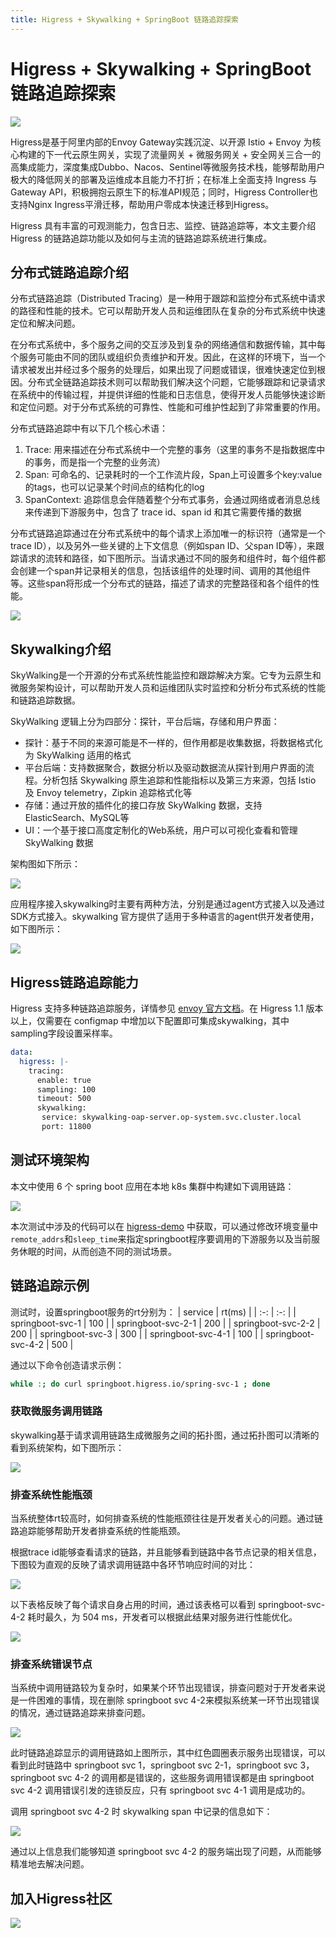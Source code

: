 ```yaml
---
title: Higress + Skywalking + SpringBoot 链路追踪探索
---
```

# Higress + Skywalking + SpringBoot 链路追踪探索
![](https://gw.alicdn.com/imgextra/i3/O1CN01WHnllZ1yP74eQYWHs_!!6000000006570-2-tps-2483-2024.png)

Higress是基于阿里内部的Envoy Gateway实践沉淀、以开源 Istio + Envoy 为核心构建的下一代云原生网关，实现了流量网关 + 微服务网关 + 安全网关三合一的高集成能力，深度集成Dubbo、Nacos、Sentinel等微服务技术栈，能够帮助用户极大的降低网关的部署及运维成本且能力不打折；在标准上全面支持 Ingress 与 Gateway API，积极拥抱云原生下的标准API规范；同时，Higress Controller也支持Nginx Ingress平滑迁移，帮助用户零成本快速迁移到Higress。

Higress 具有丰富的可观测能力，包含日志、监控、链路追踪等，本文主要介绍 Higress 的链路追踪功能以及如何与主流的链路追踪系统进行集成。

## 分布式链路追踪介绍
分布式链路追踪（Distributed Tracing）是一种用于跟踪和监控分布式系统中请求的路径和性能的技术。它可以帮助开发人员和运维团队在复杂的分布式系统中快速定位和解决问题。

在分布式系统中，多个服务之间的交互涉及到复杂的网络通信和数据传输，其中每个服务可能由不同的团队或组织负责维护和开发。因此，在这样的环境下，当一个请求被发出并经过多个服务的处理后，如果出现了问题或错误，很难快速定位到根因。分布式全链路追踪技术则可以帮助我们解决这个问题，它能够跟踪和记录请求在系统中的传输过程，并提供详细的性能和日志信息，使得开发人员能够快速诊断和定位问题。对于分布式系统的可靠性、性能和可维护性起到了非常重要的作用。

分布式链路追踪中有以下几个核心术语：
1. Trace: 用来描述在分布式系统中一个完整的事务（这里的事务不是指数据库中的事务，而是指一个完整的业务流）
2. Span: 可命名的、记录耗时的一个工作流片段，Span上可设置多个key:value的tags，也可以记录某个时间点的结构化的log
3. SpanContext: 追踪信息会伴随着整个分布式事务，会通过网络或者消息总线来传递到下游服务中，包含了 trace id、span id 和其它需要传播的数据

分布式链路追踪通过在分布式系统中的每个请求上添加唯一的标识符（通常是一个trace ID），以及另外一些关键的上下文信息（例如span ID、父span ID等），来跟踪请求的流转和路径，如下图所示。当请求通过不同的服务和组件时，每个组件都会创建一个span并记录相关的信息，包括该组件的处理时间、调用的其他组件等。这些span将形成一个分布式的链路，描述了请求的完整路径和各个组件的性能。

![](https://gw.alicdn.com/imgextra/i4/O1CN01Ibdbyn1dCBxwoOPZP_!!6000000003699-2-tps-910-240.png)

## Skywalking介绍
SkyWalking是一个开源的分布式系统性能监控和跟踪解决方案。它专为云原生和微服务架构设计，可以帮助开发人员和运维团队实时监控和分析分布式系统的性能和链路追踪数据。

SkyWalking 逻辑上分为四部分：探针，平台后端，存储和用户界面：
- 探针：基于不同的来源可能是不一样的，但作用都是收集数据，将数据格式化为 SkyWalking 适用的格式
- 平台后端：支持数据聚合，数据分析以及驱动数据流从探针到用户界面的流程。分析包括 Skywalking 原生追踪和性能指标以及第三方来源，包括 Istio 及 Envoy telemetry，Zipkin 追踪格式化等
- 存储：通过开放的插件化的接口存放 SkyWalking 数据，支持 ElasticSearch、MySQL等
- UI：一个基于接口高度定制化的Web系统，用户可以可视化查看和管理 SkyWalking 数据

架构图如下所示：

![](https://gw.alicdn.com/imgextra/i2/O1CN01RuF17i29VUMOLlkdi_!!6000000008073-2-tps-2160-721.png)

应用程序接入skywalking时主要有两种方法，分别是通过agent方式接入以及通过SDK方式接入。skywalking 官方提供了适用于多种语言的agent供开发者使用，如下图所示：

![](https://gw.alicdn.com/imgextra/i2/O1CN01MJVq8J1hyWDtqlHI5_!!6000000004346-0-tps-1500-875.jpg)

## Higress链路追踪能力
Higress 支持多种链路追踪服务，详情参见 [envoy 官方文档](https://www.envoyproxy.io/docs/envoy/latest/intro/arch_overview/observability/tracing#overview)。在 Higress 1.1 版本以上，仅需要在 configmap 中增加以下配置即可集成skywalking，其中sampling字段设置采样率。

```yaml
data:
  higress: |-
    tracing:
      enable: true
      sampling: 100
      timeout: 500
      skywalking:
       service: skywalking-oap-server.op-system.svc.cluster.local
       port: 11800
```

## 测试环境架构
本文中使用 6 个 spring boot 应用在本地 k8s 集群中构建如下调用链路：

![](https://gw.alicdn.com/imgextra/i1/O1CN01QciF4Z24NdUSNA4Pg_!!6000000007379-0-tps-2032-743.jpg)

本次测试中涉及的代码可以在 [higress-demo](https://github.com/higress-group/higress-demo/tree/main/observability/skywalking) 中获取，可以通过修改环境变量中`remote_addrs`和`sleep_time`来指定springboot程序要调用的下游服务以及当前服务休眠的时间，从而创造不同的测试场景。

## 链路追踪示例
测试时，设置springboot服务的rt分别为：
| service |	rt(ms) |
| :-: | :-: |
| springboot-svc-1 | 100 |
| springboot-svc-2-1 | 200 |
| springboot-svc-2-2 | 200 |
| springboot-svc-3 | 300 |
| springboot-svc-4-1 | 100 |
| springboot-svc-4-2 | 500 |

通过以下命令创造请求示例：

```bash
while :; do curl springboot.higress.io/spring-svc-1 ; done
```

### 获取微服务调用链路
skywalking基于请求调用链路生成微服务之间的拓扑图，通过拓扑图可以清晰的看到系统架构，如下图所示：

![](https://gw.alicdn.com/imgextra/i4/O1CN01ao3Ul11c3CZy88XvE_!!6000000003544-0-tps-1330-1166.jpg)

### 排查系统性能瓶颈
当系统整体rt较高时，如何排查系统的性能瓶颈往往是开发者关心的问题。通过链路追踪能够帮助开发者排查系统的性能瓶颈。

根据trace id能够查看请求的链路，并且能够看到链路中各节点记录的相关信息，下图较为直观的反映了请求调用链路中各环节响应时间的对比：

![](https://gw.alicdn.com/imgextra/i2/O1CN01l3XQmj22Wg4x9XA8i_!!6000000007128-0-tps-1500-981.jpg)

以下表格反映了每个请求自身占用的时间，通过该表格可以看到 springboot-svc-4-2 耗时最久，为 504 ms，开发者可以根据此结果对服务进行性能优化。

![](https://gw.alicdn.com/imgextra/i2/O1CN01yYJb9Q1nQ47hZvFb1_!!6000000005083-0-tps-1500-720.jpg)

### 排查系统错误节点
当系统中调用链路较为复杂时，如果某个环节出现错误，排查问题对于开发者来说是一件困难的事情，现在删除 springboot svc 4-2来模拟系统某一环节出现错误的情况，通过链路追踪来排查问题。

![](https://gw.alicdn.com/imgextra/i4/O1CN01xkresx1M3AhMbI9KN_!!6000000001378-0-tps-1500-794.jpg)

此时链路追踪显示的调用链路如上图所示，其中红色圆圈表示服务出现错误，可以看到此时链路中 springboot svc 1，springboot svc 2-1，springboot svc 3，springboot svc 4-2 的调用都是错误的，这些服务调用错误都是由 springboot svc 4-2 调用错误引发的连锁反应，只有 springboot svc 4-1 调用是成功的。

调用 springboot svc 4-2 时 skywalking span 中记录的信息如下：

![](https://gw.alicdn.com/imgextra/i4/O1CN01irM65421nnGPRsBwV_!!6000000007030-0-tps-1500-713.jpg)

通过以上信息我们能够知道 springboot svc 4-2 的服务端出现了问题，从而能够精准地去解决问题。

## 加入Higress社区
![](https://gw.alicdn.com/imgextra/i4/O1CN01z65KzP1VZzcl9y0cZ_!!6000000002668-0-tps-1500-909.jpg)
